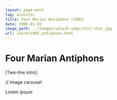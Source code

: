 ```yaml
---
layout: page-work
tag: acoustic
title: Four Marian Antiphons (1995)
date: 1995-01-02
image_path: ../images/splash-imgs/chit-chat.jpg
url: /work/1995_antiphons.html
---
```

# Four Marian Antiphons


[Two-line intro]

// image carousel

Lorem ipsum

